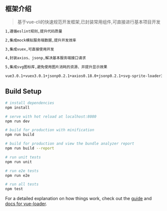 ## 框架介绍
> 基于vue-cli的快速规范开发框架,已封装常用组件,可直接进行基本项目开发
``` bash
1,遵循eslint规则,提升代码质量

2,集成mock模拟服务端数据,提升开发效率

3,集成vuex,可直接使用开发

4,封装axios、jsonp,解决基本服务端接口请求

5,集成svg图标库,避免使用图片消耗的资源、并提升显示效果

vue3.0.1+vuex3.0.1+jsonp0.2.1+axios0.18.0+jsonp0.2.1+svg-sprite-loader3.7.3
```
## Build Setup

``` bash
# install dependencies
npm install

# serve with hot reload at localhost:8080
npm run dev

# build for production with minification
npm run build

# build for production and view the bundle analyzer report
npm run build --report

# run unit tests
npm run unit

# run e2e tests
npm run e2e

# run all tests
npm test
```

For a detailed explanation on how things work, check out the [guide](http://vuejs-templates.github.io/webpack/) and [docs for vue-loader](http://vuejs.github.io/vue-loader).
